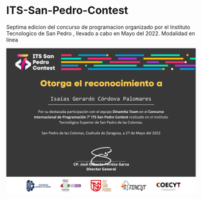 # ITS-San-Pedro-Contest
Septima edicion del concurso de programacion organizado por el Instituto Tecnologico de San Pedro , llevado a cabo en Mayo del 2022.  Modalidad en linea

<img src="https://github.com/IGerardoJR/testImages/blob/main/ImagenesGit/Dinamita%20Team%203-1.png"><img>
